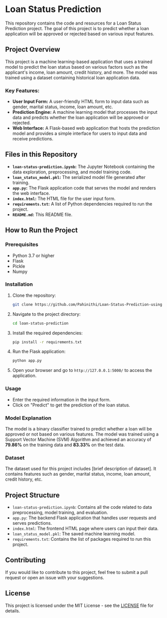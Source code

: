 # Loan Status Prediction

This repository contains the code and resources for a Loan Status Prediction project. The goal of this project is to predict whether a loan application will be approved or rejected based on various input features.

## Project Overview

This project is a machine learning-based application that uses a trained model to predict the loan status based on various factors such as the applicant's income, loan amount, credit history, and more. The model was trained using a dataset containing historical loan application data.

### Key Features:

- **User Input Form:** A user-friendly HTML form to input data such as gender, marital status, income, loan amount, etc.
- **Prediction Engine:** A machine learning model that processes the input data and predicts whether the loan application will be approved or rejected.
- **Web Interface:** A Flask-based web application that hosts the prediction model and provides a simple interface for users to input data and receive predictions.

## Files in this Repository

- **`loan-status-prediction.ipynb`:** The Jupyter Notebook containing the data exploration, preprocessing, and model training code.
- **`loan_status_model.pkl`:** The serialized model file generated after training.
- **`app.py`:** The Flask application code that serves the model and renders the web interface.
- **`index.html`:** The HTML file for the user input form.
- **`requirements.txt`:** A list of Python dependencies required to run the project.
- **`README.md`:** This README file.

## How to Run the Project

### Prerequisites

- Python 3.7 or higher
- Flask
- Pickle
- Numpy

### Installation

1. Clone the repository:
   ```bash
   git clone https://github.com/Pahinithi/Loan-Status-Prediction-using-Machine-Learning.git
   ```
2. Navigate to the project directory:
   ```bash
   cd loan-status-prediction
   ```
3. Install the required dependencies:
   ```bash
   pip install -r requirements.txt
   ```
4. Run the Flask application:
   ```bash
   python app.py
   ```

5. Open your browser and go to `http://127.0.0.1:5000/` to access the application.

### Usage

- Enter the required information in the input form.
- Click on "Predict" to get the prediction of the loan status.

### Model Explanation

The model is a binary classifier trained to predict whether a loan will be approved or not based on various features. The model was trained using a Support Vector Machine (SVM) Algorithm and achieved an accuracy of **79.86%** on the training data and **83.33%** on the test data.

### Dataset

The dataset used for this project includes [brief description of dataset]. It contains features such as gender, marital status, income, loan amount, credit history, etc.

## Project Structure

- `loan-status-prediction.ipynb`: Contains all the code related to data preprocessing, model training, and evaluation.
- `app.py`: The backend Flask application that handles user requests and serves predictions.
- `index.html`: The frontend HTML page where users can input their data.
- `loan_status_model.pkl`: The saved machine learning model.
- `requirements.txt`: Contains the list of packages required to run this project.

## Contributing

If you would like to contribute to this project, feel free to submit a pull request or open an issue with your suggestions.

## License

This project is licensed under the MIT License - see the [LICENSE](LICENSE) file for details.
